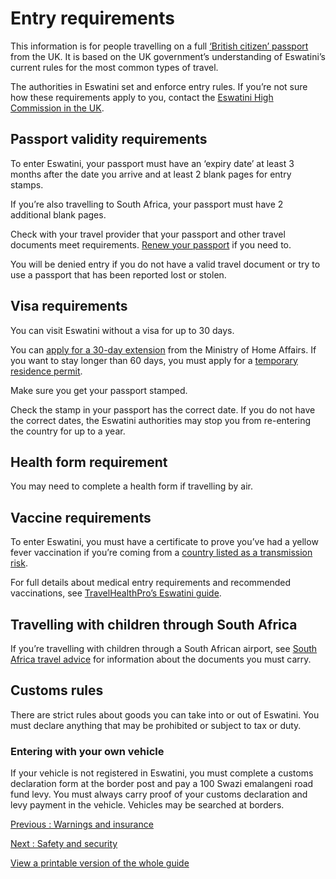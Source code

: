 # Entry requirements

This information is for people travelling on a full [‘British citizen’ passport](https://www.gov.uk/types-of-british-nationality) from the UK. It is based on the UK government’s understanding of Eswatini’s current rules for the most common types of travel.

The authorities in Eswatini set and enforce entry rules. If you’re not sure how these requirements apply to you, contact the [Eswatini High Commission in the UK](https://www.gov.uk/government/publications/foreign-embassies-in-the-uk).

## Passport validity requirements

To enter Eswatini, your passport must have an ‘expiry date’ at least 3 months after the date you arrive and at least 2 blank pages for entry stamps.

If you’re also travelling to South Africa, your passport must have 2 additional blank pages.

Check with your travel provider that your passport and other travel documents meet requirements. [Renew your passport](https://www.gov.uk/renew-adult-passport/renew) if you need to.

You will be denied entry if you do not have a valid travel document or try to use a passport that has been reported lost or stolen.

## Visa requirements

You can visit Eswatini without a visa for up to 30 days.

You can [apply for a 30-day extension](https://www.gov.sz/index.php/services-sp-22242747/visa) from the Ministry of Home Affairs. If you want to stay longer than 60 days, you must apply for a [temporary residence permit](https://www.gov.sz/index.php/services-sp-22242747/permits).

Make sure you get your passport stamped.

Check the stamp in your passport has the correct date. If you do not have the correct dates, the Eswatini authorities may stop you from re-entering the country for up to a year.

## Health form requirement

You may need to complete a health form if travelling by air.

## Vaccine requirements

To enter Eswatini, you must have a certificate to prove you’ve had a yellow fever vaccination if you’re coming from a [country listed as a transmission risk](https://nathnacyfzone.org.uk/factsheet/65/countries-with-risk-of-yellow-fever-transmission).

For full details about medical entry requirements and recommended vaccinations, see [TravelHealthPro’s Eswatini guide](https://travelhealthpro.org.uk/country/214/eswatini#Vaccine_Recommendations).

## Travelling with children through South Africa

If you’re travelling with children through a South African airport, see [South Africa travel advice](https://www.gov.uk/foreign-travel-advice/south-africa/entry-requirements) for information about the documents you must carry.

## Customs rules

There are strict rules about goods you can take into or out of Eswatini. You must declare anything that may be prohibited or subject to tax or duty.

### Entering with your own vehicle

If your vehicle is not registered in Eswatini, you must complete a customs declaration form at the border post and pay a 100 Swazi emalangeni road fund levy. You must always carry proof of your customs declaration and levy payment in the vehicle. Vehicles may be searched at borders.

[Previous
:
Warnings and insurance](/foreign-travel-advice/eswatini)

[Next
:
Safety and security](/foreign-travel-advice/eswatini/safety-and-security)

[View a printable version of the whole guide](/foreign-travel-advice/eswatini/print)